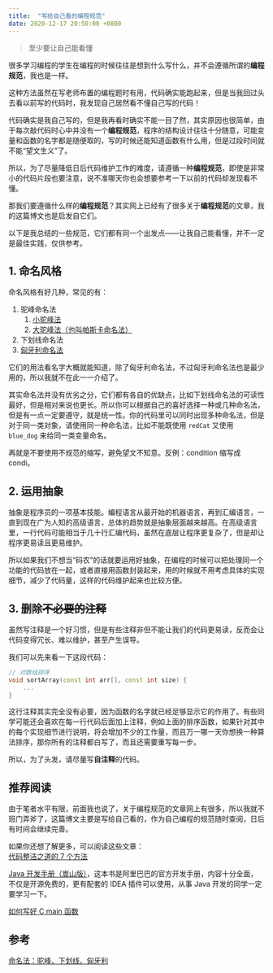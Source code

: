```yaml
---
title:  "写给自己看的编程规范"
date: 2020-12-17 20:50:00 +0800
---
```


> 至少要让自己能看懂  

很多学习编程的学生在编程的时候往往是想到什么写什么，并不会遵循所谓的**编程规范**，我也是一样。  

这种方法虽然在写老师布置的编程题时有用，代码确实能跑起来，但是当我回过头去看以前写的代码时，我发现自己居然看不懂自己写的代码！  

代码确实是我自己写的，但是我再看时确实不能一目了然，其实原因也很简单，由于每次敲代码时心中并没有一个**编程规范**，程序的结构设计往往十分随意，可能变量和函数的名字都是随便取的，写的时候还能知道函数有什么用，但是过段时间就不能“望文生义”了。  

所以，为了尽量降低日后代码维护工作的难度，请遵循一种**编程规范**，即使是非常小的代码片段也要注意，说不准哪天你也会想要参考一下以前的代码却发现看不懂。  

那我们要遵循什么样的**编程规范**？其实网上已经有了很多关于**编程规范**的文章，我的这篇博文也是启发自它们。  

以下是我总结的一些规范，它们都有同一个出发点——让我自己能看懂，并不一定是最佳实践，仅供参考。  

## 1. 命名风格

命名风格有好几种，常见的有：  
1. 驼峰命名法  
    1. [小驼峰法](https://baike.baidu.com/item/%E9%AA%86%E9%A9%BC%E5%91%BD%E5%90%8D%E6%B3%95#2_1)
    2. [大驼峰法（也叫帕斯卡命名法）](https://baike.baidu.com/item/%E9%AA%86%E9%A9%BC%E5%91%BD%E5%90%8D%E6%B3%95#2_2)  
2. 下划线命名法  
3. [匈牙利命名法](https://baike.baidu.com/item/%E5%8C%88%E7%89%99%E5%88%A9%E5%91%BD%E5%90%8D%E6%B3%95)  

它们的用法看名字大概就能知道，除了匈牙利命名法，不过匈牙利命名法也是最少用的，所以我就不在此一一介绍了。  

其实命名法并没有优劣之分，它们都有各自的优缺点，比如下划线命名法的可读性最好，但是相对来说也更长。所以你可以根据自己的喜好选择一种或几种命名法，但是有一点一定要遵守，就是统一性。你的代码里可以同时出现多种命名法，但是对于同一类对象，请使用同一种命名法，比如不能既使用 `redCat` 又使用 `blue_dog` 来给同一类变量命名。  

再就是不要使用不规范的缩写，避免望文不知意。反例：condition 缩写成 condi。  

## 2. 运用抽象

抽象是程序员的一项基本技能。编程语言从最开始的机器语言，再到汇编语言，一直到现在广为人知的高级语言，总体的趋势就是抽象层面越来越高。在高级语言里，一行代码可能相当于几十行汇编代码，虽然在底层让程序更复杂了，但是却让程序更易读且更易维护。  

所以如果我们不想当“码农”的话就要运用好抽象，在编程的时候可以把处理同一个功能的代码放在一起，或者直接用函数封装起来，用的时候就不用考虑具体的实现细节，减少了代码量，这样的代码维护起来也比较方便。  

## 3. 删除~~不必要的注释~~

虽然写注释是一个好习惯，但是有些注释非但不能让我们的代码更易读，反而会让代码变得冗长、难以维护，甚至产生误导。  

我们可以先来看一下这段代码：  
```cpp
// 对数组排序
void sortArray(const int arr[], const int size) {
    ...
}
```

这行注释其实完全没有必要，因为函数的名字就已经足够显示它的作用了。有些同学可能还会喜欢在每一行代码后面加上注释，例如上面的排序函数，如果针对其中的每个实现细节进行说明，将会增加不少的工作量，而且万一哪一天你想换一种算法排序，那你所有的注释都白写了，而且还需要重写每一步。  

所以，为了头发，请尽量写**自注释**的代码。  

## 推荐阅读

由于笔者水平有限，前面我也说了，关于编程规范的文章网上有很多，所以我就不班门弄斧了，这篇博文主要是写给自己看的，作为自己编程的规范随时查阅，日后有时间会继续完善。  

如果你还想了解更多，可以阅读这些文章：  
[代码整洁之道的 7 个方法](https://juejin.cn/post/6904047941883789319)  

[Java 开发手册（嵩山版）](https://github.com/alibaba/p3c/blob/master/Java%E5%BC%80%E5%8F%91%E6%89%8B%E5%86%8C%EF%BC%88%E5%B5%A9%E5%B1%B1%E7%89%88%EF%BC%89.pdf)，这本书是阿里巴巴的官方开发手册，内容十分全面，不仅是开源免费的，更有配套的 IDEA 插件可以使用，从事 Java 开发的同学一定要学习一下。  

[如何写好 C main 函数](https://juejin.cn/post/6844903861786771469)  
## 参考
[命名法：驼峰、下划线、匈牙利](https://www.cnblogs.com/linuxAndMcu/p/11280748.html)  

